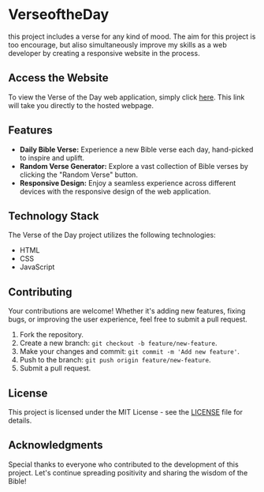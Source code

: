 # VerseoftheDay
this project includes a verse for any kind of mood. The aim for this project is too encourage, but aliso simultaneously improve my skills as a web developer by creating a responsive website in the process.

## Access the Website

To view the Verse of the Day web application, simply click [here](https://lmwale24.github.io/VerseoftheDay/). This link will take you directly to the hosted webpage.

## Features

- **Daily Bible Verse:** Experience a new Bible verse each day, hand-picked to inspire and uplift.
- **Random Verse Generator:** Explore a vast collection of Bible verses by clicking the "Random Verse" button.
- **Responsive Design:** Enjoy a seamless experience across different devices with the responsive design of the web application.

## Technology Stack

The Verse of the Day project utilizes the following technologies:

- HTML
- CSS
- JavaScript

## Contributing

Your contributions are welcome! Whether it's adding new features, fixing bugs, or improving the user experience, feel free to submit a pull request.

1. Fork the repository.
2. Create a new branch: `git checkout -b feature/new-feature`.
3. Make your changes and commit: `git commit -m 'Add new feature'`.
4. Push to the branch: `git push origin feature/new-feature`.
5. Submit a pull request.

## License

This project is licensed under the MIT License - see the [LICENSE](LICENSE) file for details.

## Acknowledgments

Special thanks to everyone who contributed to the development of this project. Let's continue spreading positivity and sharing the wisdom of the Bible!
